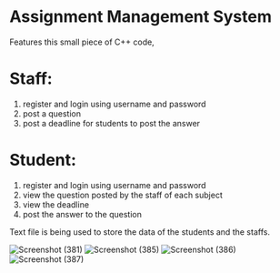 # Assignment Management System

Features this small piece of C++ code,

# Staff:
1. register and login using username and password
2. post a question
3. post a deadline for students to post the answer

# Student:
1. register and login using username and password
2. view the question posted by the staff of each subject
3. view the deadline
4. post the answer to the question

Text file is being used to store the data of the students and the staffs.

![Screenshot (381)](https://user-images.githubusercontent.com/69588968/161321913-d95df04f-0f0d-4171-a7eb-b47834ad90c7.png)
![Screenshot (385)](https://user-images.githubusercontent.com/69588968/161322318-9dc02935-749b-423b-ba5e-a51be9529a1a.png)
![Screenshot (386)](https://user-images.githubusercontent.com/69588968/161322347-e66ea6db-5f53-48f8-b01a-2ba26ca3519e.png)
![Screenshot (387)](https://user-images.githubusercontent.com/69588968/161322374-398fb310-2b76-4ee6-8004-691e6127cad2.png)
